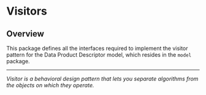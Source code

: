 # Visitors

## Overview

This package defines all the interfaces required to implement the visitor pattern for the Data Product Descriptor model,
which resides in the `model` package.

---

_Visitor is a behavioral design pattern that lets you separate algorithms from the objects on which they operate._

